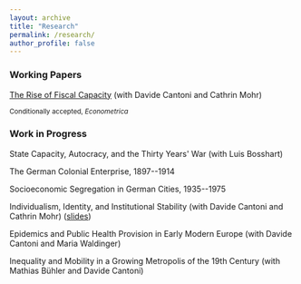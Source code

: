 ```yaml
---
layout: archive
title: "Research"
permalink: /research/
author_profile: false
---
```


### Working Papers

[The Rise of Fiscal Capacity](../files/fiscal_capacity.pdf) (with Davide Cantoni and Cathrin Mohr)

<sub>Conditionally accepted, _Econometrica_</sub>


### Work in Progress

State Capacity, Autocracy, and the Thirty Years' War (with Luis Bosshart)

The German Colonial Enterprise, 1897--1914

Socioeconomic Segregation in German Cities, 1935--1975

Individualism, Identity, and Institutional Stability (with Davide Cantoni and Cathrin Mohr) ([slides](../files/identity_slides.pdf))

Epidemics and Public Health Provision in Early Modern Europe (with Davide Cantoni and Maria Waldinger)

Inequality and Mobility in a Growing Metropolis of the 19th Century (with Mathias Bühler and Davide Cantoni)
